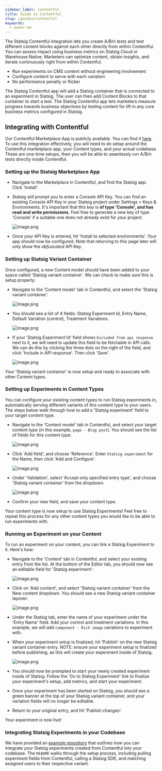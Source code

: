 ```yaml
---
sidebar_label: Contentful
title: Guide to Contentful
slug: /guides/contentful
keywords:
  - owner:vm
---
```


The Statsig Contentful integration lets you create A/B/n tests and test different content blocks against each other directly from within Contentful. You can assess impact using business metrics on Statsig Cloud or Warehouse Native. Marketers can optimize content, obtain insights, and iterate continuously right from within Contentful.

- Run experiments on CMS content without engineering involvement
- Configure content to serve with each variation
- No performance penalty or flicker

The Statsig Contentful app will add a Statsig container that is connected to an experiment in Statsig. The user can then add Content Blocks to that container to start a test. The Statsig Contentful app lets marketers measure progress towards business objectives by testing content for lift in any core business metrics configured in Statsig.

## Integrating with Contentful

Our Contentful Marketplace App is publicly available. You can find it [here](https://www.contentful.com/marketplace/statsig). To use this integration effectively, you will need to do setup around the Contentful marketplace app, your Content types, and your actual codebase. These are one-time setups, then you will be able to seamlessly run A/B/n tests directly inside Contentful.

### Setting up the Statsig Marketplace App

- Navigate to the Marketplace in Contentful, and find the Statsig app. Click 'Install'.

- Statsig will prompt you to enter a Console API Key. You can find an existing Console API Key in your Statsig project under Settings > Keys & Environments. It's important that this key is **of type 'Console', and has read and write permissions**. Feel free to generate a new key of type 'Console' if a suitable one does not already exist for your project.

  ![image.png](https://graphite-user-uploaded-assets-prod.s3.amazonaws.com/qQgXOng6fMO38nDCoRsE/80a564ad-22db-45aa-8caa-246512aad0ee.png)

- Once your API Key is entered, hit 'Install to selected environments'. Your app should now be configured. Note that returning to this page later will only show the _obfuscated_ API Key.

### Setting up Statsig Variant Container

Once configured, a new Content model should have been added to your space called 'Statsig variant container'. We can check to make sure this is setup properly:

- Navigate to the 'Content model' tab in Contentful, and select the 'Statsig variant container'.

  ![image.png](https://graphite-user-uploaded-assets-prod.s3.amazonaws.com/qQgXOng6fMO38nDCoRsE/6010f051-2f05-462f-ace1-9f3194f73941.png)

- You should see a list of 4 fields: Statsig Experiment Id, Entry Name, Default Variation (control), Treatment Variations.

  ![image.png](https://graphite-user-uploaded-assets-prod.s3.amazonaws.com/qQgXOng6fMO38nDCoRsE/486955a9-f31c-4870-8369-df956606bfb3.png)

- If your 'Statsig Experiment Id' field shows `Excluded from api response` next to it, we will need to update this field to be fetchable in API calls. We can do this by clicking the three dots on the right of the field, and click 'Include in API response'. Then click 'Save'.

  ![image.png](https://graphite-user-uploaded-assets-prod.s3.amazonaws.com/qQgXOng6fMO38nDCoRsE/ae81d2b5-7f3d-4aaa-bb7e-316ba28898fe.png)

Your 'Statsig variant container' is now setup and ready to associate with other Content types.

### Setting up Experiments in Content Types

You can configure your existing content types to run Statsig experiments in, automatically serving different variants of this content type to your users. The steps below walk through how to add a 'Statsig experiment' field to your target content type.

- Navigate to the 'Content model' tab in Contentful, and select your target content type (in this example, `page - Blog post`). You should see the list of fields for this content type:

  ![image.png](https://graphite-user-uploaded-assets-prod.s3.amazonaws.com/qQgXOng6fMO38nDCoRsE/39c0ba10-1ba3-49a3-a106-bad366ba8e6a.png)

- Click 'Add field', and choose 'Reference'. Enter `Statsig experiment` for the Name, then click 'Add and Configure'.

  ![image.png](https://graphite-user-uploaded-assets-prod.s3.amazonaws.com/qQgXOng6fMO38nDCoRsE/c077a3e3-797c-4600-9565-d8202f86db93.png)

- Under 'Validation', select 'Accept only specified entry type', and choose 'Statsig variant container' from the dropdown.

  ![image.png](https://graphite-user-uploaded-assets-prod.s3.amazonaws.com/qQgXOng6fMO38nDCoRsE/b537b900-92ee-4e8a-ab47-75f4f4b9af46.png)

- Confirm your new field, and save your content type.

Your content type is now setup to use Statsig Experiments! Feel free to repeat this process for any other content types you would like to be able to run experiments with.

### Running an Experiment on your Content

To run an experiment on your content, you can link a Statsig Experiment to it. Here's how:

- Navigate to the 'Content' tab in Contentful, and select your existing entry from the list. At the bottom of the Editor tab, you should now see an editable field for 'Statsig experiment':

  ![image.png](https://graphite-user-uploaded-assets-prod.s3.amazonaws.com/qQgXOng6fMO38nDCoRsE/63042ccf-382b-4e04-b23d-8c6bd8eb9cf1.png)

- Click on 'Add content', and select 'Statsig variant container' from the New content dropdown. You should see a new Statsig variant container layover:

  ![image.png](https://graphite-user-uploaded-assets-prod.s3.amazonaws.com/qQgXOng6fMO38nDCoRsE/77688f35-b775-4c84-885d-67ee111d67e4.png)

- Under the Statsig tab, enter the name of your experiment under the 'Entry Name' field. Add your control and treatment variations. In this example, we will add `component - Rich image` variations to experiment with.

- When your experiment setup is finalized, hit 'Publish' on the new Statsig variant container entry. NOTE: ensure your experiment setup is finalized before publishing, as this will create your experiment inside of Statsig.

  ![image.png](https://graphite-user-uploaded-assets-prod.s3.amazonaws.com/qQgXOng6fMO38nDCoRsE/872643fb-9782-4728-96ca-362375323cfa.png)

- You should now be prompted to start your newly created experiment inside of Statsig. Follow the 'Go to Statsig Experiment' link to finalize your experiment's setup, add metrics, and start your experiment.

- Once your experiment has been started on Statsig, you should see a green banner at the top of your Statsig variant container, and your variation fields will no longer be editable.

- Return to your original entry, and hit 'Publish changes'.

Your experiment is now live!

### Integrating Statsig Experiments in your Codebase

We have provided an [example repository](https://github.com/statsig-io/contentful-blog-webapp-nextjs-example/tree/main) that outlines how you can integrate your Statsig experiments created from Contentful into your codebase. The `README` walks through the setup process, including pulling experiment fields from Contentful, calling a Statsig SDK, and matching assigned users to their respective variant.
